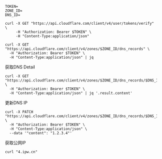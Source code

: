 ```shell Profile
TOKEN=
ZONE_ID=
DNS_ID=
```

```shell 验证Token
curl -X GET "https://api.cloudflare.com/client/v4/user/tokens/verify" \
     -H "Authorization: Bearer $TOKEN" \
     -H "Content-Type:application/json"
```
```shell 获取所有DNS记录
curl -X GET "https://api.cloudflare.com/client/v4/zones/$ZONE_ID/dns_records" \
  -H "Authorization: Bearer $TOKEN" \
  -H "Content-Type:application/json" | jq
```

获取DNS Detail
```shell
curl -X GET "https://api.cloudflare.com/client/v4/zones/$ZONE_ID/dns_records/$DNS_ID" \
  -H "Authorization: Bearer $TOKEN" \
  -H "Content-Type:application/json" | jq '.result.content'
```

更新DNS IP
```shell
curl -X PATCH "https://api.cloudflare.com/client/v4/zones/$ZONE_ID/dns_records/$DNS_ID" \
  -H "Authorization: Bearer $TOKEN" \
  -H "Content-Type:application/json" \
  --data '"content": "1.2.3.4"'
```

获取公网IP
```shell
curl "4.ipw.cn"
```  
